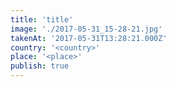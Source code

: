 ```yaml
---
title: 'title'
image: './2017-05-31_15-28-21.jpg'
takenAt: '2017-05-31T13:28:21.000Z'
country: '<country>'
place: '<place>'
publish: true
---
```

